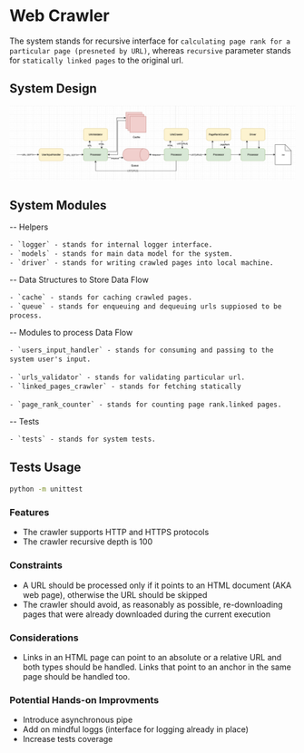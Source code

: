 # Web Crawler
The system stands for recursive interface for `calculating page rank for a particular page (presneted by URL)`, whereas `recursive` parameter stands for `statically linked pages` to the original url.

## System Design
![MVP System Design](assets/systemDesignMVP.png)


## System Modules
-- Helpers
```
- `logger` - stands for internal logger interface.
- `models` - stands for main data model for the system.
- `driver` - stands for writing crawled pages into local machine.
```

-- Data Structures to Store Data Flow 
```
- `cache` - stands for caching crawled pages.
- `queue` - stands for enqueuing and dequeuing urls suppiosed to be process.
```

-- Modules to process Data Flow
```
- `users_input_handler` - stands for consuming and passing to the system user's input. 

- `urls_validator` - stands for validating particular url. 
- `linked_pages_crawler` - stands for fetching statically 

- `page_rank_counter` - stands for counting page rank.linked pages.
```

-- Tests
```
- `tests` - stands for system tests.
```

## Tests Usage
```bash
python -m unittest
```

### Features
- The crawler supports HTTP and HTTPS protocols
- The crawler recursive depth is 100

### Constraints
- A URL should be processed only if it points to an HTML document (AKA web page), otherwise the URL should be skipped
- The crawler should avoid, as reasonably as possible, re-downloading pages that were
already downloaded during the current execution

### Considerations
- Links in an HTML page can point to an absolute or a relative URL and both types should be handled. Links that point to an anchor in the same page should be
handled too.

### Potential Hands-on Improvments
- Introduce asynchronous pipe
- Add on mindful loggs (interface for logging already in place)
- Increase tests coverage